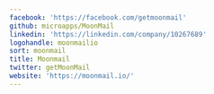```yaml
---
facebook: 'https://facebook.com/getmoonmail'
github: microapps/MoonMail
linkedin: 'https://linkedin.com/company/10267689'
logohandle: moonmailio
sort: moonmail
title: Moonmail
twitter: getMoonMail
website: 'https://moonmail.io/'
---
```


